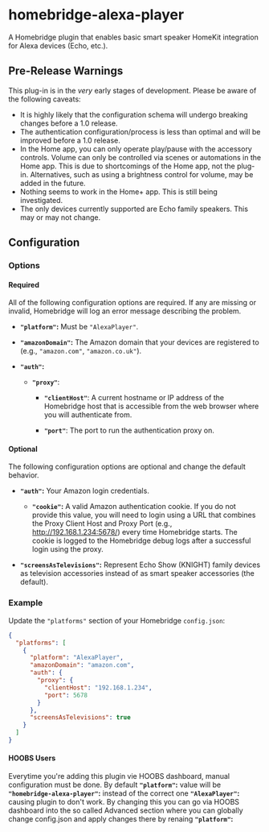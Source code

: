 # homebridge-alexa-player
A Homebridge plugin that enables basic smart speaker HomeKit integration for Alexa devices (Echo, etc.).

## Pre-Release Warnings

This plug-in is in the *very* early stages of development. Please be aware of the following caveats:

* It is highly likely that the configuration schema will undergo breaking changes before a 1.0 release.
* The authentication configuration/process is less than optimal and will be improved before a 1.0 release.
* In the Home app, you can only operate play/pause with the accessory controls. Volume can only be controlled via scenes or automations in the Home app. This is due to shortcomings of the Home app, not the plug-in. Alternatives, such as using a brightness control for volume, may be added in the future.
* Nothing seems to work in the Home+ app. This is still being investigated.
* The only devices currently supported are Echo family speakers. This may or may not change.

## Configuration

### Options

#### Required

All of the following configuration options are required. If any are missing or invalid, Homebridge will log an error message describing the problem.

* **`"platform"`:** Must be `"AlexaPlayer"`.

* **`"amazonDomain"`:** The Amazon domain that your devices are registered to (e.g., `"amazon.com"`, `"amazon.co.uk"`).

* **`"auth"`:**

  * **`"proxy"`**:

    * **`"clientHost"`**: A current hostname or IP address of the Homebridge host that is accessible from the web browser where you will authenticate from.

    * **`"port"`**: The port to run the authentication proxy on.

#### Optional

The following configuration options are optional and change the default behavior.

* **`"auth"`:** Your Amazon login credentials.

  * **`"cookie"`:** A valid Amazon authentication cookie. If you do not provide this value, you will need to login using a URL that combines the Proxy Client Host and Proxy Port (e.g., http://192.168.1.234:5678/) every time Homebridge starts. The cookie is logged to the Homebridge debug logs after a successful login using the proxy.

* **`"screensAsTelevisions"`:** Represent Echo Show (KNIGHT) family devices as television accessories instead of as smart speaker accessories (the default).

### Example

Update the `"platforms"` section of your Homebridge `config.json`:

```json
{
  "platforms": [
    {
      "platform": "AlexaPlayer",
      "amazonDomain": "amazon.com",
      "auth": {
        "proxy": {
          "clientHost": "192.168.1.234",
          "port": 5678
        }
      },
      "screensAsTelevisions": true
    }
  ]
}
```
#### HOOBS Users
Everytime you're adding this plugin vie HOOBS dashboard, manual configuration must be done. By default  **`"platform"`:** value will be **`"homebridge-alexa-player"`:** instead of the correct one **`"AlexaPlayer"`:** causing plugin to don't work. 
By changing this you can go via HOOBS dashboard into the so called Advanced section where you can globally change config.json and apply changes there by renaing **`"platform"`:**


